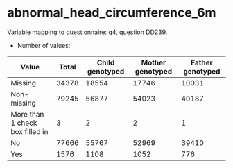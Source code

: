 # abnormal_head_circumference_6m
Variable mapping to questionnaire: q4, question DD239.
- Number of values:

| Value | Total | Child genotyped | Mother genotyped | Father genotyped |
| ----- | ----- | --------------- | ---------------- | ---------------- |
| Missing | 34378 | 18554 | 17746 | 10031 |
| Non-missing | 79245 | 56877 | 54023 | 40187 |
| More than 1 check box filled in | 3 | 2 | 2 |1 |
| No | 77666 | 55767 | 52969 |39410 |
| Yes | 1576 | 1108 | 1052 |776 |



